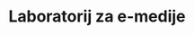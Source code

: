 ---
abbreviation: LeM
bannerImg: ''
bannerText: ''
draft: false
externalLink: ''
id: 6
location: ''
projects:
- 15
- 24
- 32
- 50
- 54
- 64
- 66
- 70
- 76
- 136
- 137
- 138
- 141
- 201
- 371
- 494
- 496
- 497
- 498
- 499
- 524
- 525
summary: ''
title: Laboratorij za e-medije
---